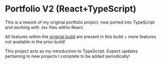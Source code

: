 # Portfolio V2 (React+TypeScript)

This is a rework of my original portfolio project, now ported into TypeScript and working with .tsx files within React.

All features within the [original build](https://github.com/cleffei/portfolio) are present in this build + more features not available in the prior build!

This project acts as my introduction to TypeScript. Expect updates pertaining to new projects I complete to be added periodically!
